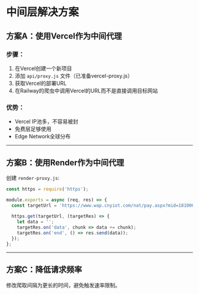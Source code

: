# 中间层解决方案

## 方案A：使用Vercel作为中间代理

### 步骤：
1. 在Vercel创建一个新项目
2. 添加 `api/proxy.js` 文件（已准备vercel-proxy.js）
3. 获取Vercel的部署URL
4. 在Railway的爬虫中调用Vercel的URL而不是直接调用目标网站

### 优势：
- Vercel IP池多，不容易被封
- 免费层足够使用
- Edge Network全球分布

---

## 方案B：使用Render作为中间代理

创建 `render-proxy.js`:

```javascript
const https = require('https');

module.exports = async (req, res) => {
  const targetUrl = 'https://www.wap.cnyiot.com/nat/pay.aspx?mid=18100071580';
  
  https.get(targetUrl, (targetRes) => {
    let data = '';
    targetRes.on('data', chunk => data += chunk);
    targetRes.on('end', () => res.send(data));
  });
};
```

---

## 方案C：降低请求频率

修改爬取间隔为更长的时间，避免触发速率限制。

